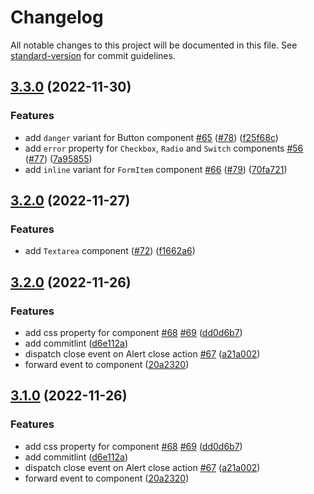 # Changelog

All notable changes to this project will be documented in this file. See [standard-version](https://github.com/conventional-changelog/standard-version) for commit guidelines.

## [3.3.0](https://github.com/specialdoom/proi-ui/compare/v3.2.0...v3.3.0) (2022-11-30)


### Features

* add `danger` variant for Button component [#65](https://github.com/specialdoom/proi-ui/issues/65) ([#78](https://github.com/specialdoom/proi-ui/issues/78)) ([f25f68c](https://github.com/specialdoom/proi-ui/commit/f25f68c243e30e41ca55751f5297be82eb1d2fa0))
* add `error` property for `Checkbox`, `Radio` and `Switch` components [#56](https://github.com/specialdoom/proi-ui/issues/56) ([#77](https://github.com/specialdoom/proi-ui/issues/77)) ([7a95855](https://github.com/specialdoom/proi-ui/commit/7a95855cbfdbd552211413a1b5bd5e8df2d9643d))
* add `inline` variant for `FormItem` component [#66](https://github.com/specialdoom/proi-ui/issues/66) ([#79](https://github.com/specialdoom/proi-ui/issues/79)) ([70fa721](https://github.com/specialdoom/proi-ui/commit/70fa7216fc2c3bb19efb3e3ad2b01f4cc9f01d82))

## [3.2.0](https://github.com/specialdoom/proi-ui/compare/v3.1.1...v3.2.0) (2022-11-27)


### Features

* add `Textarea` component ([#72](https://github.com/specialdoom/proi-ui/issues/72)) ([f1662a6](https://github.com/specialdoom/proi-ui/commit/f1662a60d6300bc6293cc35caacfe708ce7c496a))

## [3.2.0](https://github.com/specialdoom/proi-ui/compare/v3.0.2...v3.2.0) (2022-11-26)


### Features

* add  css property for  component [#68](https://github.com/specialdoom/proi-ui/issues/68) [#69](https://github.com/specialdoom/proi-ui/issues/69) ([dd0d6b7](https://github.com/specialdoom/proi-ui/commit/dd0d6b7660c0f2bd03768c7b448e3fedd4aab6c7))
* add commitlint ([d6e112a](https://github.com/specialdoom/proi-ui/commit/d6e112ae4888fb8675fb8c0d1544896af5fd1f5f))
* dispatch close event on Alert close action [#67](https://github.com/specialdoom/proi-ui/issues/67) ([a21a002](https://github.com/specialdoom/proi-ui/commit/a21a0023c175cada42aaff6bd2a57793be6664c1))
* forward  event to  component ([20a2320](https://github.com/specialdoom/proi-ui/commit/20a232079d80249295077c6deca976ff13d92f41))

## [3.1.0](https://github.com/specialdoom/proi-ui/compare/v3.0.2...v3.1.0) (2022-11-26)


### Features

* add  css property for  component [#68](https://github.com/specialdoom/proi-ui/issues/68) [#69](https://github.com/specialdoom/proi-ui/issues/69) ([dd0d6b7](https://github.com/specialdoom/proi-ui/commit/dd0d6b7660c0f2bd03768c7b448e3fedd4aab6c7))
* add commitlint ([d6e112a](https://github.com/specialdoom/proi-ui/commit/d6e112ae4888fb8675fb8c0d1544896af5fd1f5f))
* dispatch close event on Alert close action [#67](https://github.com/specialdoom/proi-ui/issues/67) ([a21a002](https://github.com/specialdoom/proi-ui/commit/a21a0023c175cada42aaff6bd2a57793be6664c1))
* forward  event to  component ([20a2320](https://github.com/specialdoom/proi-ui/commit/20a232079d80249295077c6deca976ff13d92f41))
